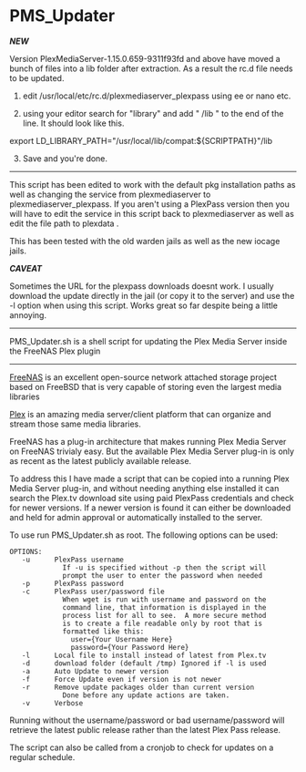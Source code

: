 PMS_Updater
===========
***NEW***

Version PlexMediaServer-1.15.0.659-9311f93fd and above have moved a bunch of files into a lib folder after extraction. As a result the rc.d file needs to be updated.

1. edit /usr/local/etc/rc.d/plexmediaserver_plexpass using ee or nano etc. 

2. using your editor search for "library" and add " /lib " to the end of the line. It should look like this. 

export LD_LIBRARY_PATH="/usr/local/lib/compat:${SCRIPTPATH}"/lib

3. Save and you're done. 

---
This script has been edited to work with the default pkg installation paths as well as changing the service from plexmediaserver to plexmediaserver_plexpass. If you aren't using a PlexPass version then you will have to edit the service in this script back to plexmediaserver as well as edit the file path to plexdata .

This has been tested with the old warden jails as well as the new iocage jails.

***CAVEAT*** 

Sometimes the URL for the plexpass downloads doesnt work. I usually download the update directly in the jail (or copy it to the server) and use the -l option when using this script. Works great so far despite being a little annoying.

---
PMS_Updater.sh is a shell script for updating the Plex Media Server inside the FreeNAS Plex plugin

---

<a href="http://www.freenas.org/">FreeNAS</a> is an excellent open-source network attached storage project based on FreeBSD that is very capable of storing even the largest media libraries

<a href="http://plex.tv">Plex</a> is an amazing media server/client platform that can organize and stream those same media libraries.

FreeNAS has a plug-in architecture that makes running Plex Media Server on FreeNAS trivialy easy.  But the available Plex Media Server plug-in is only as recent as the latest publicly available release.

To address this I have made a script that can be copied into a running Plex Media Server plug-in, and without needing anything else installed it can search the Plex.tv download site using paid PlexPass credentials and check for newer versions.  If a newer version is found it can either be downloaded and held for admin approval or automatically installed to the server.

To use run PMS_Updater.sh as root. The following options can be used:

```
OPTIONS:
   -u      PlexPass username
             If -u is specified without -p then the script will
             prompt the user to enter the password when needed
   -p      PlexPass password
   -c      PlexPass user/password file
             When wget is run with username and password on the
             command line, that information is displayed in the
             process list for all to see.  A more secure method
             is to create a file readable only by root that is
             formatted like this:
               user={Your Username Here}
               password={Your Password Here}
   -l      Local file to install instead of latest from Plex.tv
   -d      download folder (default /tmp) Ignored if -l is used
   -a      Auto Update to newer version
   -f      Force Update even if version is not newer
   -r      Remove update packages older than current version
             Done before any update actions are taken.
   -v      Verbose
```
   
Running without the username/password or bad username/password will retrieve the latest public release rather than the latest Plex Pass release.

The script can also be called from a cronjob to check for updates on a regular schedule.

